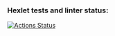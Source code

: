 ### Hexlet tests and linter status:
[![Actions Status](https://github.com/bondiano/frontend-testing-react-project-lvl2/workflows/hexlet-check/badge.svg)](https://github.com/bondiano/frontend-testing-react-project-lvl2/actions)